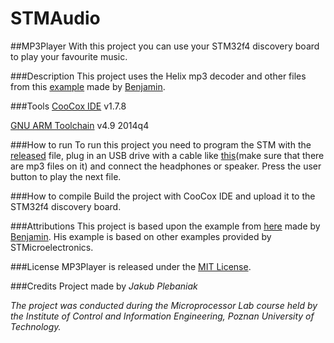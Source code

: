 # STMAudio

##MP3Player
With this project you can use your STM32f4 discovery board to play your favourite music. 

###Description 
This project uses the Helix mp3 decoder and other files from this [example](http://vedder.se/2012/12/stm32f4-discovery-usb-host-and-mp3-player/) made by [Benjamin](http://vedder.se/).


###Tools
[CooCox IDE](www.coocox.com) v1.7.8

[GNU ARM Toolchain](https://launchpad.net/gcc-arm-embedded) v4.9 2014q4

###How to run
To run this project you need to program the STM with the [released](https://github.com/PUT-PTM/STMAudio/releases) file, plug in an USB drive with a cable like [this](http://booki.flossmanuals.net/video-making-on-android/_draft/_v/1.0/offline-mobile-screenings/static/Micro%20USB%20cropped%20300.JPG)(make sure that there are mp3 files on it) and connect the headphones or speaker. Press the user button to play the next file.

###How to compile
Build the project with CooCox IDE and upload it to the STM32f4 discovery board. 

###Attributions 
This project is based upon the example from [here](http://vedder.se/2012/12/stm32f4-discovery-usb-host-and-mp3-player/) made by [Benjamin](http://vedder.se/). His example is based on other examples provided by STMicroelectronics.

###License 
MP3Player is released under the [MIT License](http://opensource.org/licenses/MIT).

###Credits 
Project made by *Jakub Plebaniak*

*The project was conducted during the Microprocessor Lab course held by the Institute of Control and Information Engineering, Poznan University of Technology.*
